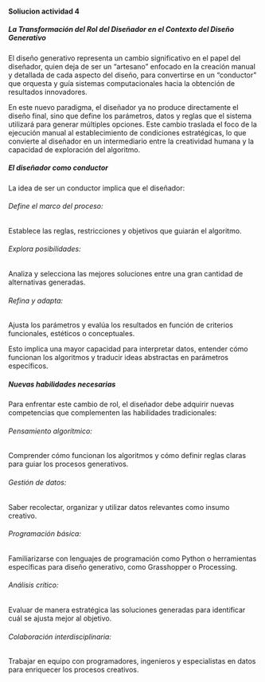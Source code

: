 #### Soliucion actividad 4  

##### La Transformación del Rol del Diseñador en el Contexto del Diseño Generativo
El diseño generativo representa un cambio significativo en el papel del diseñador, quien deja de ser un “artesano” enfocado en la creación manual y 
detallada de cada aspecto del diseño, para convertirse en un “conductor” que orquesta y guía sistemas computacionales hacia la obtención de resultados innovadores.

En este nuevo paradigma, el diseñador ya no produce directamente el diseño final, sino que define los parámetros, 
datos y reglas que el sistema utilizará para generar múltiples opciones. 
Este cambio traslada el foco de la ejecución manual al establecimiento de condiciones estratégicas, 
lo que convierte al diseñador en un intermediario entre la creatividad humana y la capacidad de exploración del algoritmo.

##### El diseñador como conductor
La idea de ser un conductor implica que el diseñador:

###### Define el marco del proceso: 
Establece las reglas, restricciones y objetivos que guiarán el algoritmo.
###### Explora posibilidades: 
Analiza y selecciona las mejores soluciones entre una gran cantidad de alternativas generadas.
###### Refina y adapta: 
Ajusta los parámetros y evalúa los resultados en función de criterios funcionales, estéticos o conceptuales.

Esto implica una mayor capacidad para interpretar datos, entender cómo funcionan los algoritmos y traducir ideas abstractas en parámetros específicos.

##### Nuevas habilidades necesarias
Para enfrentar este cambio de rol, el diseñador debe adquirir nuevas competencias que complementen las habilidades tradicionales:

###### Pensamiento algorítmico: 
Comprender cómo funcionan los algoritmos y cómo definir reglas claras para guiar los procesos generativos.
###### Gestión de datos: 
Saber recolectar, organizar y utilizar datos relevantes como insumo creativo.
###### Programación básica: 
Familiarizarse con lenguajes de programación como Python o herramientas específicas para diseño generativo, como Grasshopper o Processing.
###### Análisis crítico: 
Evaluar de manera estratégica las soluciones generadas para identificar cuál se ajusta mejor al objetivo.
###### Colaboración interdisciplinaria: 
Trabajar en equipo con programadores, ingenieros y especialistas en datos para enriquecer los procesos creativos.
